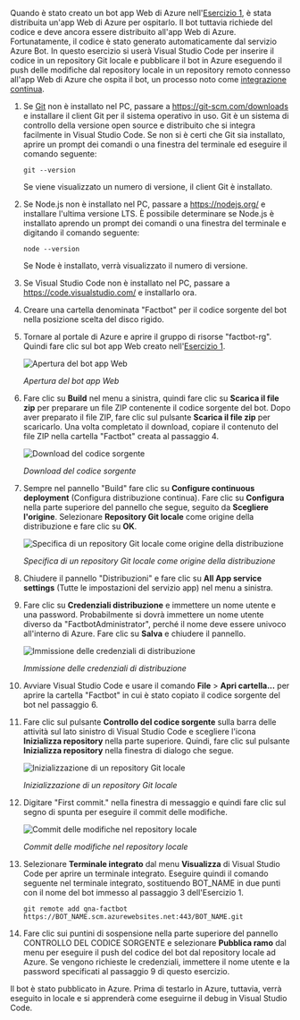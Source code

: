 Quando è stato creato un bot app Web di Azure nell'[Esercizio 1](#Exercise1), è stata distribuita un'app Web di Azure per ospitarlo. Il bot tuttavia richiede del codice e deve ancora essere distribuito all'app Web di Azure. Fortunatamente, il codice è stato generato automaticamente dal servizio Azure Bot. In questo esercizio si userà Visual Studio Code per inserire il codice in un repository Git locale e pubblicare il bot in Azure eseguendo il push delle modifiche dal repository locale in un repository remoto connesso all'app Web di Azure che ospita il bot, un processo noto come [integrazione continua](https://en.wikipedia.org/wiki/Continuous_integration).

1. Se [Git](https://git-scm.com/) non è installato nel PC, passare a https://git-scm.com/downloads e installare il client Git per il sistema operativo in uso. Git è un sistema di controllo della versione open source e distribuito che si integra facilmente in Visual Studio Code. Se non si è certi che Git sia installato, aprire un prompt dei comandi o una finestra del terminale ed eseguire il comando seguente:

    ``` 
    git --version
    ```

    Se viene visualizzato un numero di versione, il client Git è installato.

1. Se Node.js non è installato nel PC, passare a https://nodejs.org/ e installare l'ultima versione LTS. È possibile determinare se Node.js è installato aprendo un prompt dei comandi o una finestra del terminale e digitando il comando seguente:

    ```
    node --version
    ```

    Se Node è installato, verrà visualizzato il numero di versione.

1. Se Visual Studio Code non è installato nel PC, passare a https://code.visualstudio.com/ e installarlo ora.

1. Creare una cartella denominata "Factbot" per il codice sorgente del bot nella posizione scelta del disco rigido.

1. Tornare al portale di Azure e aprire il gruppo di risorse "factbot-rg". Quindi fare clic sul bot app Web creato nell'[Esercizio 1](#Exercise1).

    ![Apertura del bot app Web](../images/open-web-app-bot.png)

    _Apertura del bot app Web_

1. Fare clic su **Build** nel menu a sinistra, quindi fare clic su **Scarica il file zip** per preparare un file ZIP contenente il codice sorgente del bot. Dopo aver preparato il file ZIP, fare clic sul pulsante **Scarica il file zip** per scaricarlo. Una volta completato il download, copiare il contenuto del file ZIP nella cartella "Factbot" creata al passaggio 4.

    ![Download del codice sorgente](../images/download-source.png)

    _Download del codice sorgente_
  
1. Sempre nel pannello "Build" fare clic su **Configure continuous deployment** (Configura distribuzione continua). Fare clic su **Configura** nella parte superiore del pannello che segue, seguito da **Scegliere l'origine**. Selezionare **Repository Git locale** come origine della distribuzione e fare clic su **OK**. 
 
    ![Specifica di un repository Git locale come origine della distribuzione](../images/portal-set-local-git.png)

    _Specifica di un repository Git locale come origine della distribuzione_  

1. Chiudere il pannello "Distribuzioni" e fare clic su **All App service settings** (Tutte le impostazioni del servizio app) nel menu a sinistra.

1. Fare clic su **Credenziali distribuzione** e immettere un nome utente e una password. Probabilmente si dovrà immettere un nome utente diverso da "FactbotAdministrator", perché il nome deve essere univoco all'interno di Azure. Fare clic su **Salva** e chiudere il pannello.

    ![Immissione delle credenziali di distribuzione](../images/portal-enter-ci-creds.png)

    _Immissione delle credenziali di distribuzione_  

1. Avviare Visual Studio Code e usare il comando **File** > **Apri cartella...** per aprire la cartella "Factbot" in cui è stato copiato il codice sorgente del bot nel passaggio 6.

1. Fare clic sul pulsante **Controllo del codice sorgente** sulla barra delle attività sul lato sinistro di Visual Studio Code e scegliere l'icona **Inizializza repository** nella parte superiore. Quindi, fare clic sul pulsante **Inizializza repository** nella finestra di dialogo che segue.

    ![Inizializzazione di un repository Git locale](../images/vs-init-git-repo.png)

    _Inizializzazione di un repository Git locale_  

1. Digitare "First commit." nella finestra di messaggio e quindi fare clic sul segno di spunta per eseguire il commit delle modifiche.

    ![Commit delle modifiche nel repository locale](../images/vs-first-git-commit.png)

    _Commit delle modifiche nel repository locale_  

1. Selezionare **Terminale integrato** dal menu **Visualizza** di Visual Studio Code per aprire un terminale integrato. Eseguire quindi il comando seguente nel terminale integrato, sostituendo BOT_NAME in due punti con il nome del bot immesso al passaggio 3 dell'Esercizio 1.

    ```
    git remote add qna-factbot https://BOT_NAME.scm.azurewebsites.net:443/BOT_NAME.git
    ```

1. Fare clic sui puntini di sospensione nella parte superiore del pannello CONTROLLO DEL CODICE SORGENTE e selezionare **Pubblica ramo** dal menu per eseguire il push del codice del bot dal repository locale ad Azure. Se vengono richieste le credenziali, immettere il nome utente e la password specificati al passaggio 9 di questo esercizio.

Il bot è stato pubblicato in Azure. Prima di testarlo in Azure, tuttavia, verrà eseguito in locale e si apprenderà come eseguirne il debug in Visual Studio Code.